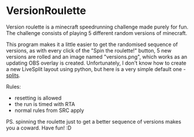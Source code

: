 ﻿# VersionRoulette
Version roulette is a minecraft speedrunning challenge made purely for fun. The challenge consists of playing 5 different random versions of minecraft. 

This program makes it a little easier to get the randomised sequence of versions, as with every click of the "Spin the roulette!" button, 5 new versions are rolled and an image named "versions.png", which 
works as an updating OBS overlay is created. Unfortunately, I don't know how to create a new LiveSplit layout using python, but here is a very simple default one - [splits](https://dl.dropboxusercontent.com/scl/fi/4t3kdu6807ni8yu1hy6h1/version_roulette_splits.lss?rlkey=tsa9qirmer72iy8to23cu81ge&dl=0).

Rules:
- resetting is allowed
- the run is timed with RTA
- normal rules from SRC apply


PS. spinning the roulette just to get a better sequence of versions makes you a coward. Have fun! :D
